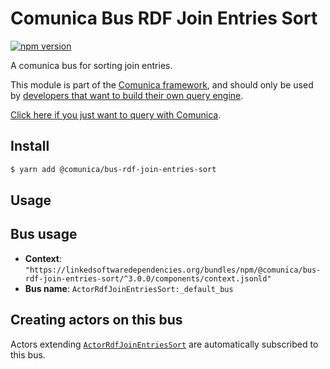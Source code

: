 # Comunica Bus RDF Join Entries Sort

[![npm version](https://badge.fury.io/js/%40comunica%2Fbus-rdf-join-entries-sort.svg)](https://www.npmjs.com/package/@comunica/bus-rdf-join-entries-sort)

A comunica bus for sorting join entries.

This module is part of the [Comunica framework](https://github.com/comunica/comunica),
and should only be used by [developers that want to build their own query engine](https://comunica.dev/docs/modify/).

[Click here if you just want to query with Comunica](https://comunica.dev/docs/query/).

## Install

```bash
$ yarn add @comunica/bus-rdf-join-entries-sort
```

## Usage

## Bus usage

* **Context**: `"https://linkedsoftwaredependencies.org/bundles/npm/@comunica/bus-rdf-join-entries-sort/^3.0.0/components/context.jsonld"`
* **Bus name**: `ActorRdfJoinEntriesSort:_default_bus`

## Creating actors on this bus

Actors extending [`ActorRdfJoinEntriesSort`](https://comunica.github.io/comunica/classes/_comunica_bus_rdf_join_entries_sort.ActorRdfJoinEntriesSort.html) are automatically subscribed to this bus.
